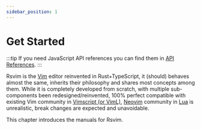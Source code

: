 ```yaml
---
sidebar_position: 1
---
```


# Get Started

:::tip
If you need JavaScript API references you can find them in [API References](/docs/api_references/intro).
:::

Rsvim is the [Vim](https://www.vim.org/) editor reinvented in Rust+TypeScript, it (should) behaves almost the same, inherits their philosophy and shares most concepts among them. While it is completely developed from scratch, with multiple sub-components been redesigned/reinvented, 100% perfect compatible with existing Vim community in [Vimscript (or VimL)](https://en.wikipedia.org/wiki/Vimscript), [Neovim](https://neovim.io/) community in [Lua](https://neovim.io/doc/user/lua.html) is unrealistic, break changes are expected and unavoidable.

This chapter introduces the manuals for Rsvim.
